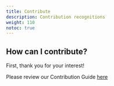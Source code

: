 ```yaml
---
title: Contribute
description: Contribution recognitions
weight: 110
notoc: true
---
```


## How can I contribute?

First, thank you for your interest!

Please review our Contribution Guide [here](https://github.com/falcosecurity/.github/blob/master/CONTRIBUTING.md)

